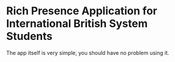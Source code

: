 # Rich Presence Application for International British System Students
The app itself is very simple, you should have no problem using it.
